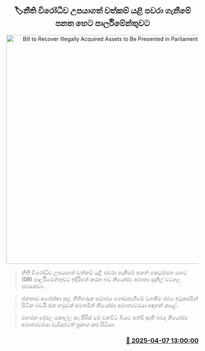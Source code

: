 <p align='center'><b><h2 align='center' title='Bill to Recover Illegally Acquired Assets to Be Presented in Parliament Tomorrow'>🏷නීති විරෝධීව උපයාගත් වත්කම් යළි පවරා ගැනීමේ පනත හෙට පාර්ලිමේන්තුවට</h2></b></p>
<p align='center'><img src='https://helakuru.sgp1.cdn.digitaloceanspaces.com/esana/images/lib/sunil-watagala-tt.jpg' width='600' alt='Bill to Recover Illegally Acquired Assets to Be Presented in Parliament Tomorrow'></p>

> නීති විරෝධීව උපයාගත් වත්කම් යළි පවරා ගැනීමේ පනත් කෙටුම්පත හෙට (08) පාර්ලිමේන්තුවට ඉදිරිපත් කරන බව නියෝජ්‍ය අමාත්‍ය සුනිල් වටගල පවසනවා.

> ජනතාව අපේක්ෂා කළ නීතිගරුක සමාජය ගොඩනැගීමේ වගකීම රජය ඉටුකරමින් සිටින බවයි ජන හමුවක් අමතමින් නියෝජ්‍ය අමාත්‍යවරයා සඳහන් කළේ.

> මහජන දේපල කොල්ල කෑ පිරිස් මේ වනවිට බියට පත්වී ඇති බවද නියෝජ්‍ය අමාත්‍යවරයා වැඩිදුරටත් ප්‍රකාශ කර සිටියා.



<h3 align='right'><a href='https://www.helakuru.lk/esana/p/109033/'>📅 2025-04-07 13:00:00</a></h3>
